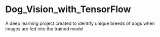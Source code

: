 # Dog_Vision_with_TensorFlow
A deep learning project created to identify unique breeds of dogs when images are fed into the trained model

